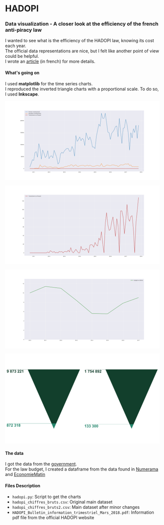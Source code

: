 # HADOPI

### Data visualization - A closer look at the efficiency of the french anti-piracy law

I wanted to see what is the efficiency of the HADOPI law, knowing its cost each year.  
The official data representations are nice, but I felt like another point of view could be helpful.  
I wrote an [article](https://medium.com/@hedekcms/hadopi-rapport-qualit%C3%A9-prix-681c8a4ae053) (in french) for more details.

#### What's going on

I used **matplotlib** for the time series charts.  
I reproduced the inverted triangle charts with a proportional scale.
To do so, I used **Inkscape**.

![](https://raw.githubusercontent.com/Hugo-Nattagh/Hadopi/master/Charts/Figure_1.png)

![alt text](https://raw.githubusercontent.com/Hugo-Nattagh/Hadopi/master/Charts/Figure_2.png)

![alt text](https://raw.githubusercontent.com/Hugo-Nattagh/Hadopi/master/Charts/Figure_3.png)

![alt text](https://raw.githubusercontent.com/Hugo-Nattagh/Hadopi/master/Charts/Proportional.png)

#### The data

I got the data from the [government](https://www.data.gouv.fr/fr/search/?q=hadopi).  
For the law budget, I created a dataframe from the data found in [Numerama](https://www.numerama.com/politique/167402-budget-hadopi.html) and [EconomieMatin](http://www.economiematin.fr/news-hadopi-telechargement-illegal-rapport-activite-riposte-graduee-echec-cout-argent)


#### Files Description

- `hadopi.py`: Script to get the charts
- `hadopi_chiffres_bruts.csv`: Original main dataset
- `hadopi_chiffres_bruts2.csv`: Main dataset after minor changes
- `HADOPI_Bulletin_information_trimestriel_Mars_2018.pdf`: Information pdf file from the official HADOPI website
